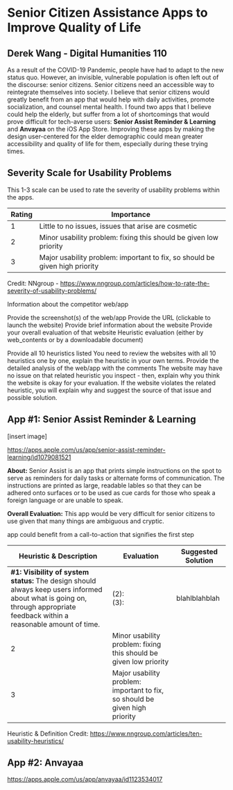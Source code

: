 # Senior Citizen Assistance Apps to Improve Quality of Life 
## Derek Wang - Digital Humanities 110

As a result of the COVID-19 Pandemic, people have had to adapt to the new status quo. However, an invisible, vulnerable population is often left out of the discourse: senior citizens. Senior citizens need an accessible way to reintegrate themselves into society. I believe that senior citizens would greatly benefit from an app that would help with daily activities, promote socialization, and counsel mental health. I found two apps that I believe could help the elderly, but suffer from a lot of shortcomings that would prove difficult for tech-averse users: **Senior Assist Reminder & Learning** and **Anvayaa** on the iOS App Store. Improving these apps by making the design user-centered for the elder demographic could mean greater accessibility and quality of life for them, especially during these trying times. 

## Severity Scale for Usability Problems
This 1-3 scale can be used to rate the severity of usability problems within the apps. 

| Rating | Importance |
|--------|------------|
| 1      | Little to no issues, issues that arise are cosmetic |
| 2      | Minor usability problem: fixing this should be given low priority |
| 3      | Major usability problem: important to fix, so should be given high priority |

Credit: NNgroup - https://www.nngroup.com/articles/how-to-rate-the-severity-of-usability-problems/


Information about the competitor web/app 

Provide the screenshot(s) of the web/app
Provide the URL (clickable to launch the website)
Provide brief information about the website
Provide your overall evaluation of that website
Heuristic evaluation (either by web_contents or by a downloadable document)

Provide all 10 heuristics listed
You need to review the websites with all 10 heuristics one by one, explain the heuristic in your own terms.
Provide the detailed analysis of the web/app with the comments 
The website may have no issue on that related heuristic you inspect - then, explain why you think the website is okay for your evaluation.
If the website violates the related heuristic, you will explain why and suggest the source of that issue and possible solution.




## App #1: Senior Assist Reminder & Learning
[insert image]

https://apps.apple.com/us/app/senior-assist-reminder-learning/id1079081521

**About:** Senior Assist is an app that prints simple instructions on the spot to serve as reminders for daily tasks or alternate forms of communication. The instructions are printed as large, readable lables so that they can be adhered onto surfaces or to be used as cue cards for those who speak a foreign language or are unable to speak.  

**Overall Evaluation:** This app would be very difficult for senior citizens to use given that many things are ambiguous and cryptic.  

app could benefit from a call-to-action that signifies the first step 

| Heuristic & Description | Evaluation | Suggested Solution
|--------|------------|-----------------|
| **#1: Visibility of system status:** The design should always keep users informed about what is going on, through appropriate feedback within a reasonable amount of time.      | (2):  <br /> (3):                        | blahlblahblah |
| 2      | Minor usability problem: fixing this should be given low priority |
| 3      | Major usability problem: important to fix, so should be given high priority |

Heuristic & Definition Credit: https://www.nngroup.com/articles/ten-usability-heuristics/


## App #2: Anvayaa
https://apps.apple.com/us/app/anvayaa/id1123534017
